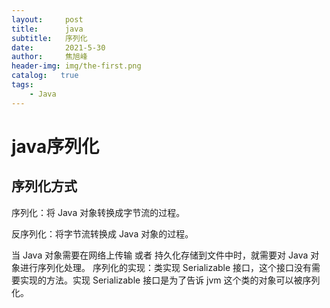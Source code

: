 ```yaml
---
layout:     post
title:      java
subtitle:   序列化
date:       2021-5-30
author:     焦旭峰
header-img: img/the-first.png
catalog:   true
tags:
    - Java
---
```

# java序列化
## 序列化方式
序列化：将 Java 对象转换成字节流的过程。

反序列化：将字节流转换成 Java 对象的过程。

当 Java 对象需要在网络上传输 或者 持久化存储到文件中时，就需要对 Java 对象进行序列化处理。
序列化的实现：类实现 Serializable 接口，这个接口没有需要实现的方法。实现 Serializable 接口是为了告诉 jvm 这个类的对象可以被序列化。
